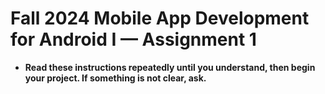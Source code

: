 # Fall 2024 Mobile App Development for Android I — Assignment 1

* **Read these instructions repeatedly until you understand, then begin your project. If something is not clear, ask.**

